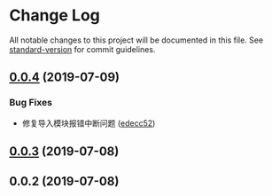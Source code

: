 # Change Log

All notable changes to this project will be documented in this file. See [standard-version](https://github.com/conventional-changelog/standard-version) for commit guidelines.

<a name="0.0.4"></a>
## [0.0.4](https://github.com/Nelayah/koa-router-decorator-plugin/compare/v0.0.3...v0.0.4) (2019-07-09)


### Bug Fixes

* 修复导入模块报错中断问题 ([edecc52](https://github.com/Nelayah/koa-router-decorator-plugin/commit/edecc52))



<a name="0.0.3"></a>
## [0.0.3](https://github.com/Nelayah/koa-router-decorator-plugin/compare/v0.0.2...v0.0.3) (2019-07-08)



<a name="0.0.2"></a>
## 0.0.2 (2019-07-08)
